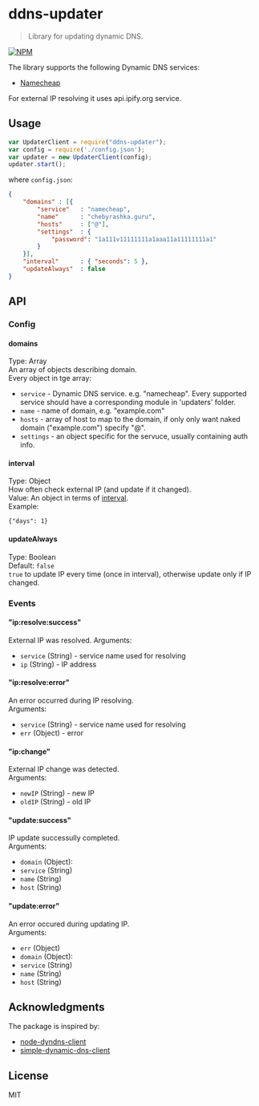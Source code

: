 # ddns-updater

> Library for updating dynamic DNS.

[![NPM](https://nodei.co/npm/pm2.png?downloads=true&downloadRank=true)](https://nodei.co/npm/ddns-updater/)

The library supports the following Dynamic DNS services:  
* [Namecheap](https://www.namecheap.com/)

For external IP resolving it uses api.ipify.org service.


## Usage

```js
var UpdaterClient = require("ddns-updater");
var config = require('./config.json');
var updater = new UpdaterClient(config);
updater.start();
```

where `config.json`:
```json
{
	"domains" : [{
		"service"	: "namecheap",
		"name" 		: "chebyrashka.guru",
		"hosts"  	: ["@"],
		"settings"	: {
			"password": "1a111v11111111a1aaa11a11111111a1"
		}
	}],
    "interval"  	: { "seconds": 5 },
    "updateAlways"  : false
}
```

## API

### Config
#### domains
Type: Array  
An array of objects describing domain.  
Every object in tge array:
* `service` - Dynamic DNS service. e.g. "namecheap". Every supported service should have a corresponding module in 'updaters' folder.  
* `name` - name of domain, e.g. "example.com"  
* `hosts` - array of host to map to the domain, if only only want naked domain ("example.com") specify "@".  
* `settings` - an object specific for the servuce, usually containing auth info.  

#### interval
Type: Object  
How often check external IP (and update if it changed).  
Value: An object in terms of [interval](https://www.npmjs.com/package/interva).  
Example:  
```
{"days": 1}
```

#### updateAlways
Type: Boolean  
Default: `false`  
`true` to update IP every time (once in interval), otherwise update only if IP changed.  


### Events

#### "ip:resolve:success"
External IP was resolved. 
Arguments:  
* `service` (String) - service name used for resolving
* `ip` (String) - IP address

#### "ip:resolve:error"
An error occurred during IP resolving.  
Arguments:  
* `service` (String) - service name used for resolving
* `err` (Object) - error

#### "ip:change"
External IP change was detected.  
Arguments:  
* `newIP` (String) - new IP
* `oldIP` (String) - old IP


#### "update:success"
IP update successully completed.  
Arguments:  
* `domain` (Object):
 * `service` (String)
 * `name` (String)
 * `host` (String)

#### "update:error"
An error occured during updating IP.  
Arguments:  
* `err` (Object)
* `domain` (Object):
 * `service` (String)
 * `name` (String)
 * `host` (String)


## Acknowledgments

The package is inspired by:
* [node-dyndns-client](https://github.com/kersten/node-dyndns-client)
* [simple-dynamic-dns-client](https://github.com/symi/simple-dynamic-dns-client)


## License

MIT
